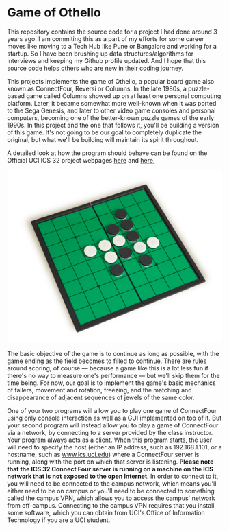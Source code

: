 # Game of Othello

This repository contains the source code for a project I had done around 3 years ago. I am commiting this as a part of my efforts for some career moves like moving to a Tech Hub like Pune or Bangalore and working for a startup. So I have been brushing up data structures/algorithms for interviews and keeping my Github profile updated. And I hope that this source code helps others who are new in their coding journey.

This projects implements the game of Othello, a popular board game also known as ConnectFour, Reversi or Columns. In the late 1980s, a puzzle-based game called Columns showed up on at least one personal computing platform. Later, it became somewhat more well-known when it was ported to the Sega Genesis, and later to other video game consoles and personal computers, becoming one of the better-known puzzle games of the early 1990s. In this project and the one that follows it, you'll be building a version of this game. It's not going to be our goal to completely duplicate the original, but what we'll be building will maintain its spirit throughout.

A detailed look at how the program should behave can be found on the Official UCI ICS 32 project webpages [here](https://www.ics.uci.edu/~thornton/ics32/ProjectGuide/Project2/) and [here.](https://www.ics.uci.edu/~thornton/ics32/ProjectGuide/Project4/)

![alt text](./images/othello.jpeg)

The basic objective of the game is to continue as long as possible, with the game ending as the field becomes to filled to continue. There are rules around scoring, of course — because a game like this is a lot less fun if there's no way to measure one's performance — but we'll skip them for the time being. For now, our goal is to implement the game's basic mechanics of fallers, movement and rotation, freezing, and the matching and disappearance of adjacent sequences of jewels of the same color.

One of your two programs will allow you to play one game of ConnectFour using only console interaction as well as a GUI implemented on top of it. But your second program will instead allow you to play a game of ConnectFour via a network, by connecting to a server provided by the class instructor. Your program always acts as a client. When this program starts, the user will need to specify the host (either an IP address, such as 192.168.1.101, or a hostname, such as www.ics.uci.edu) where a ConnectFour server is running, along with the port on which that server is listening. **Please note that the ICS 32 Connect Four server is running on a machine on the ICS network that is not exposed to the open Internet**. In order to connect to it, you will need to be connected to the campus network, which means you'll either need to be on campus or you'll need to be connected to something called the campus VPN, which allows you to access the campus' network from off-campus. Connecting to the campus VPN requires that you install some software, which you can obtain from UCI's Office of Information Technology if you are a UCI student.


